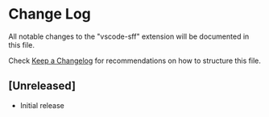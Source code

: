 # Change Log

All notable changes to the "vscode-sff" extension will be documented in this file.

Check [Keep a Changelog](http://keepachangelog.com/) for recommendations on how to structure this file.

## [Unreleased]

- Initial release